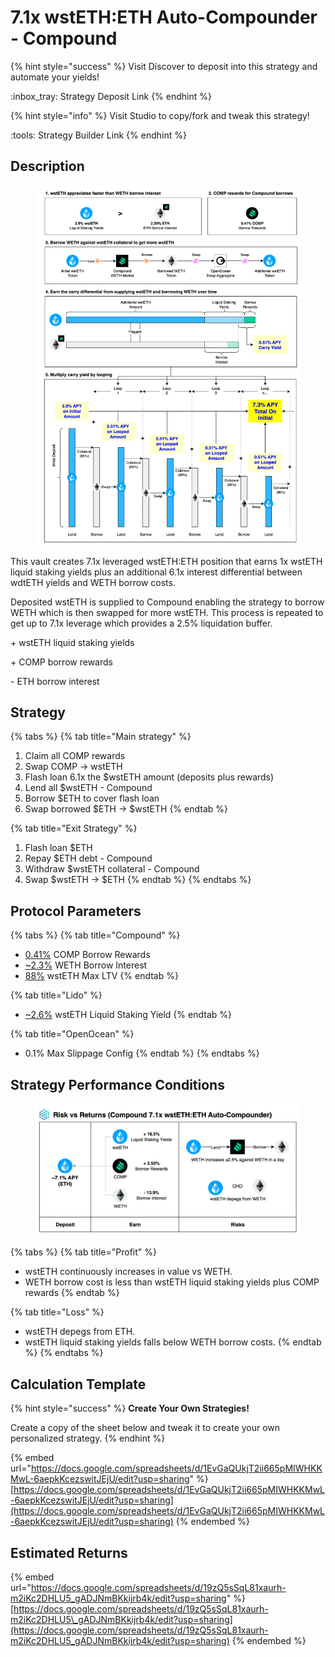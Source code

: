 # 7.1x wstETH:ETH Auto-Compounder - Compound

{% hint style="success" %}
Visit Discover to deposit into this strategy and automate your yields!

:inbox\_tray:  Strategy Deposit Link&#x20;
{% endhint %}

{% hint style="info" %}
Visit Studio to copy/fork and tweak this strategy!

:tools:  Strategy Builder Link
{% endhint %}

## Description

<figure><img src="../../../../.gitbook/assets/7.1x wstETH_ETH Levered Yields-Full.jpg" alt=""><figcaption></figcaption></figure>

This vault creates 7.1x leveraged wstETH:ETH position that earns 1x wstETH liquid staking yields plus an additional 6.1x interest differential between wdtETH yields and WETH borrow costs.

Deposited wstETH is supplied to Compound enabling the strategy to borrow WETH which is then swapped for more wstETH. This process is repeated to get up to 7.1x leverage which provides a 2.5% liquidation buffer.

\+ wstETH liquid staking yields

\+ COMP borrow rewards

\- ETH borrow interest

## Strategy

{% tabs %}
{% tab title="Main strategy" %}
1. Claim all COMP rewards
2. Swap COMP → wstETH
3. Flash loan 6.1x the $wstETH amount (deposits plus rewards)
4. Lend all $wstETH - Compound
5. Borrow $ETH to cover flash loan
6. Swap borrowed $ETH → $wstETH
{% endtab %}

{% tab title="Exit Strategy" %}
1. Flash loan $ETH
2. Repay $ETH debt - Compound
3. Withdraw $wstETH collateral - Compound
4. Swap $wstETH → $ETH
{% endtab %}
{% endtabs %}

## Protocol Parameters

{% tabs %}
{% tab title="Compound" %}
* [0.41%](https://app.compound.finance/markets/weth-arb) COMP Borrow Rewards
* [\~2.3%](https://app.compound.finance/markets/weth-arb) WETH Borrow Interest
* [88%](https://app.compound.finance/markets/weth-arb) wstETH Max LTV
{% endtab %}

{% tab title="Lido" %}
* [\~2.6%](https://stake.lido.fi/) wstETH Liquid Staking Yield
{% endtab %}

{% tab title="OpenOcean" %}
* 0.1% Max Slippage Config
{% endtab %}
{% endtabs %}

## Strategy Performance Conditions

<figure><img src="../../../../.gitbook/assets/7.1x wstETH_ETH Levered Yields-Risk vs Returns.jpg" alt=""><figcaption></figcaption></figure>

{% tabs %}
{% tab title="Profit" %}
* wstETH continuously increases in value vs WETH.
* WETH borrow cost is less than wstETH liquid staking yields plus COMP rewards
{% endtab %}

{% tab title="Loss" %}
* wstETH depegs from ETH.
* wstETH liquid staking yields falls below WETH borrow costs.
{% endtab %}
{% endtabs %}

## Calculation Template

{% hint style="success" %}
**Create Your Own Strategies!**

Create a copy of the sheet below and tweak it to create your own personalized strategy.
{% endhint %}

{% embed url="https://docs.google.com/spreadsheets/d/1EvGaQUkjT2ii665pMIWHKKMwL-6aepkKcezswitJEjU/edit?usp=sharing" %}
[https://docs.google.com/spreadsheets/d/1EvGaQUkjT2ii665pMIWHKKMwL-6aepkKcezswitJEjU/edit?usp=sharing](https://docs.google.com/spreadsheets/d/1EvGaQUkjT2ii665pMIWHKKMwL-6aepkKcezswitJEjU/edit?usp=sharing)
{% endembed %}

## Estimated Returns

{% embed url="https://docs.google.com/spreadsheets/d/19zQ5sSqL81xaurh-m2iKc2DHLU5_gADJNmBKkijrb4k/edit?usp=sharing" %}
[https://docs.google.com/spreadsheets/d/19zQ5sSqL81xaurh-m2iKc2DHLU5\_gADJNmBKkijrb4k/edit?usp=sharing](https://docs.google.com/spreadsheets/d/19zQ5sSqL81xaurh-m2iKc2DHLU5_gADJNmBKkijrb4k/edit?usp=sharing)
{% endembed %}
